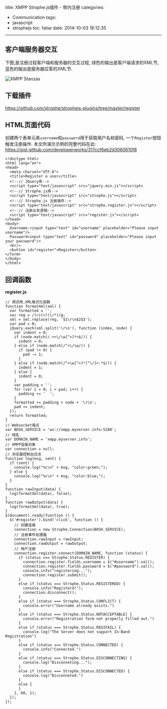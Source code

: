 title: XMPP Strophe.js插件 - 带内注册
categories:
  - Communication
tags:
  - javascript
  - strophejs
toc: false
date: 2014-10-03 18:12:35
---

## 客户端服务器交互

下图,是注册过程客户端和服务器的交互过程, 绿色的输出是客户端请求的XML节, 蓝色的输出是服务器应答的XML节.

![XMPP Stanzas][1]

## 下载插件

https://github.com/strophe/strophejs-plugins/tree/master/register

## HTML页面代码

创建两个表单元素`username`和`password`用于获取用户名和密码, 一个`Register`按钮触发注册操作.
本文所演示示例的完整代码在此: https://gist.github.com/developerworks/317ccf6eb2d3060610f8
```
<!doctype html>
<html lang="en">
<head>
  <meta charset="UTF-8">
  <title>Register a user</title>
  <!--// JQuery库-->
  <script type="text/javascript" src="jquery.min.js"></script>
  <!--// Strophe.js库-->
  <script type="text/javascript" src="strophe.js"></script>
  <!--// Strophe.js 注册插件-->
  <script type="text/javascript" src="strophe.register.js"></script>
  <!--// 注册业务逻辑-->
  <script type="text/javascript" src="register.js"></script>
</head>
<body>
  Username:<input type="text" id="username" placeholder="Please input username"/>
  Password<input type="text" id="password" placeholder="Please input your password"/>
  <br/>
  <button id="register">Register</button>
</form>
</body>
</html>
```

## 回调函数

**register.js**

```
// 调试用,XML格式化函数
function formatXml(xml) {
  var formatted = '';
  var reg = /(>)(<)(\/*)/g;
  xml = xml.replace(reg, '$1\r\n$2$3');
  var pad = 0;
  jQuery.each(xml.split('\r\n'), function (index, node) {
    var indent = 0;
    if (node.match(/.+<\/\w[^>]*>$/)) {
      indent = 0;
    } else if (node.match(/^<\/\w/)) {
      if (pad != 0) {
        pad -= 1;
      }
    } else if (node.match(/^<\w[^>]*[^\/]>.*$/)) {
      indent = 1;
    } else {
      indent = 0;
    }
    var padding = '';
    for (var i = 0; i < pad; i++) {
      padding += '  ';
    }
    formatted += padding + node + '\r\n';
    pad += indent;
  });
  return formatted;
}
// Websocket端点
var BOSH_SERVICE = 'ws://xmpp.myserver.info:5288';
// 域名
var DOMAIN_NAME = 'xmpp.myserver.info';
// XMPP连接对象
var connection = null;
// 浏览器控制台日志
function log(msg, sent) {
  if (sent) {
    console.log("%c\n" + msg, "color:green;");
  } else {
    console.log("%c\n" + msg, "color:blue;");
  }
}
function rawInput(data) {
  log(formatXml(data), false);
}
function rawOutput(data) {
  log(formatXml(data), true);
}
$(document).ready(function () {
  $('#register').bind('click', function () {
    // 创建连接
    connection = new Strophe.Connection(BOSH_SERVICE);
    // 注册事件处理器
    connection.rawInput = rawInput;
    connection.rawOutput = rawOutput;
    // 用户注册
    connection.register.connect(DOMAIN_NAME, function (status) {
      if (status === Strophe.Status.REGISTER) {
        connection.register.fields.username = $("#username").val();
        connection.register.fields.password = $("#password").val();
        console.info("registering...");
        connection.register.submit();
      }
      else if (status === Strophe.Status.REGISTERED) {
        console.info("Registerd!");
        connection.disconnect();
      }
      else if (status === Strophe.Status.CONFLICT) {
        console.error("Username already exists.")
      }
      else if (status === Strophe.Status.NOTACCEPTABLE) {
        console.error("Registration form not properly filled out.")
      }
      else if (status === Strophe.Status.REGIFAIL) {
        console.log("The Server does not support In-Band Registration")
      }
      else if (status === Strophe.Status.CONNECTED) {
        console.info("Connected.")
      }
      else if (status === Strophe.Status.DISCONNECTING) {
        console.log("Disconneting...");
      }
      else if (status === Strophe.Status.DISCONNECTED) {
        console.log("Disconneted.")
      }
      else {
      }
    }, 60, 1);
  });
});
```


  [1]: /assets/images/D6DC8BC6-6F30-49CA-B898-F47E9AD83A43.png

